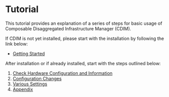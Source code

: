 # Tutorial

This tutorial provides an explanation of a series of steps for basic usage of Composable Disaggregated Infrastructure Manager (CDIM).

If CDIM is not yet installed, please start with the installation by following the link below:

- [Getting Started](../../getting-started/en/README.md)

After installation or if already installed, start with the steps outlined below:

1. [Check Hardware Configuration and Information](view/README.md)
2. [Configuration Changes](layout/README.md)
3. [Various Settings](configuration/README.md)
4. [Appendix](appendix/README.md)
